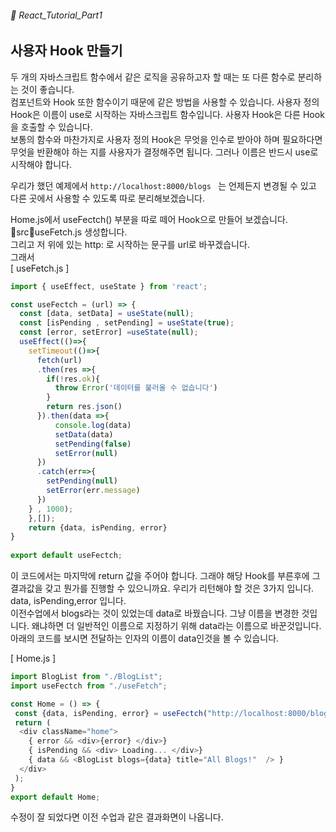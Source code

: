 ###### 🌵 React_Tutorial_Part1


## 사용자 Hook 만들기  

두 개의 자바스크립트 함수에서 같은 로직을 공유하고자 할 때는 또 다른 함수로 분리하는 것이 좋습니다.   
컴포넌트와 Hook 또한 함수이기 때문에 같은 방법을 사용할 수 있습니다. 
사용자 정의 Hook은 이름이 use로 시작하는 자바스크립트 함수입니다. 사용자 Hook은 다른 Hook을 호출할 수 있습니다.   
보통의 함수와 마찬가지로 사용자 정의 Hook은 무엇을 인수로 받아야 하며 필요하다면 무엇을 반환해야 하는 지를 사용자가 결정해주면 됩니다. 그러나 이름은 반드시 use로 시작해야 합니다. 

우리가 했던 예제에서 ``` http://localhost:8000/blogs  ``` 는 언제든지 변경될 수 있고 다른 곳에서 사용할 수 있도록 따로 분리해보겠습니다.  

Home.js에서 useFectch() 부분을 따로 떼어 Hook으로 만들어 보겠습니다.  
:file_folder:src:file_folder:useFetch.js 생성합니다.  
그리고 저 위에 있는 http: 로 시작하는 문구를 url로 바꾸겠습니다.  
그래서   
[ useFetch.js ]
```javascript
import { useEffect, useState } from 'react';

const useFectch = (url) => {
  const [data, setData] = useState(null);
  const [isPending , setPending] = useState(true);
  const [error, setError] =useState(null);
  useEffect(()=>{
    setTimeout(()=>{
      fetch(url)
      .then(res =>{ 
        if(!res.ok){
          throw Error('데이터를 불러올 수 없습니다')
        }
        return res.json()
      }).then(data =>{
          console.log(data)
          setData(data)
          setPending(false)
          setError(null)
      })
      .catch(err=>{
        setPending(null)
        setError(err.message)
      })
    } , 1000);
    },[]);
    return {data, isPending, error}
}
 
export default useFectch;

```    
이 코드에서는 마지막에 return 값을 주어야 합니다. 그래야 해당 Hook를 부른후에 그 결과값을 갖고 뭔가를 진행할 수 있으니까요. 우리가 리턴해야 할 것은 3가지 입니다. data, isPending,error 입니다.  
이전수업에서 blogs라는 것이 있었는데 data로 바꿨습니다. 그냥 이름을 변경한 것입니다. 왜냐하면  더 일반적인 이름으로 지정하기 위해 data라는 이름으로 바꾼것입니다.   
아래의 코드를 보시면 전달하는 인자의 이름이 data인것을 볼 수 있습니다.   

[ Home.js ]

```javascript
import BlogList from "./BlogList";
import useFectch from "./useFetch";

const Home = () => {
 const {data, isPending, error} = useFectch("http://localhost:8000/blogs");
 return ( 
  <div className="home">
    { error && <div>{error} </div>}
    { isPending && <div> Loading... </div>}
    { data && <BlogList blogs={data} title="All Blogs!"  /> }
  </div>
 );
}
export default Home;
```    

수정이 잘 되었다면 이전 수업과 같은 결과화면이 나옵니다.  


